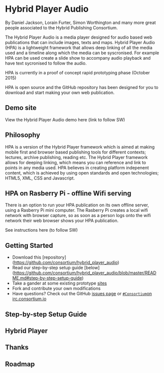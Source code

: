 # Hybrid Player Audio

By Daniel Jackson, Lorain Furter, Simon Worthington and many more great people associated to the Hybrid Publishing Consortium.

The Hybrid Player Audio is a media player designed for audio based web publications that can include images, texts and maps. Hybrid Player Audio (HPA) is a lightweight framework that allows deep linking of all the media used and a timeline along which the media can be syscronised. For example HPA can be used create a slide show to accompany audio playback and have text sycronised to follow the audio. 

HPA is currently in a proof of concept rapid prototyping phase (October 2015)

HPA is open source and the GitHub repository has been designed for you to download and start making your own web publication.

## Demo site

View the Hybrid Player Audio demo here (link to follow SW)

## Philosophy

HPA is a version of the Hybrid Player framework which is aimed at making mobile first and browser based publishing tools for different contexts; lectures, archive publishing, reading etc. The Hybrid Player framework allows for deeping linking, which means you can reference and link to points in any media used. HPA believes in creating platform indepenent content, which is achieved by using open standards and open technologies; HTML5, XML, CSS and Javascript.

## HPA on Rasberry Pi - offline Wifi serving

There is an option to run your HPA publication on its own offline server, using a Rasberry Pi mini computer. The Rasberry Pi creates a local wifi network with browser capture, so as soon as a person logs onto the wifi network their web browser shows your HPA publication.

See instructions here (to follow SW)

## Getting Started

* Download this [repository] (https://github.com/consortium/hybrid_player_audio)
* Read our step-by-step setup guide [below] (https://github.com/consortium/hybrid_player_audio/blob/master/README.md#step-by-step-setup-guide)
* Take a gander at some existing prototype [sites](https://github.com/consortium/hybrid_player_audio/wiki/Sites)
* Fork and contribute your own modifications
* Have questions? Check out the GitHub [issues page](https://github.com/consortium/hybrid_player_audio/issues) or [`#Consortium`on irc.consortium.io](https://irc.consortium.io/luser/?channels=Consortium)

## Step-by-step Setup Guide



## Hybrid Player 

## Thanks

## Roadmap
